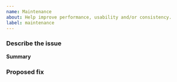 ```yaml
---
name: Maintenance
about: Help improve performance, usability and/or consistency.
label: maintenance
---
```


### Describe the issue

**Summary**

<!-- A short 1-2 sentences that succinctly describe what could be improved -->

### Proposed fix

